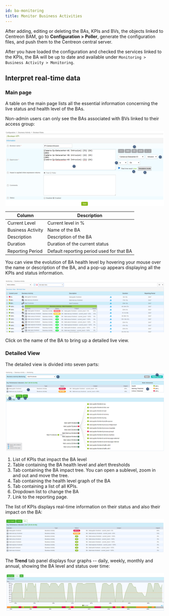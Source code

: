 ```yaml
---
id: ba-monitoring
title: Monitor Business Activities
---
```


After adding, editing or deleting the BAs, KPIs and BVs, the objects
linked to Centreon BAM, go to **Configuration > Poller**, generate the
configuration files, and push them to the Centreon central server.

After you have loaded the configuration and checked the services linked to the
KPIs, the BA will be up to date and available under
`Monitoring > Business Activity > Monitoring`.

## Interpret real-time data

### Main page

A table on the main page lists all the essential information concerning
the live status and health level of the BAs.

Non-admin users can only see the BAs associated with BVs linked to their
access group:

![image](../assets/service-mapping/guide/kpi_booleen.png)

| Column            | Description                               |
| ----------------- | ----------------------------------------- |
| Current Level     | Current level in %                        |
| Business Activity | Name of the BA                            |
| Description       | Description of the BA                     |
| Duration          | Duration of the current status            |
| Reporting Period  | Default reporting period used for that BA |

You can view the evolution of BA health level by hovering your mouse over
the name or description of the BA, and a pop-up appears displaying all the KPIs
and status information.

![image](../assets/service-mapping/guide/mon_mouse_over.png)

Click on the name of the BA to bring up a detailed live view.

### Detailed View

The detailed view is divided into seven parts:

![image](../assets/service-mapping/guide/mon_detailed.png)

1.  List of KPIs that impact the BA level
2.  Table containing the BA health level and alert thresholds
3.  Tab containing the BA impact tree. You can open a sublevel, zoom in
    and out and move the tree.
4.  Tab containing the health level graph of the BA
5.  Tab containing a list of all KPIs.
6.  Dropdown list to change the BA
7.  Link to the reporting page.

The list of KPIs displays real-time information on their status and also their
impact on the BA:

![image](../assets/service-mapping/guide/mon_kpi_list.png)

The **Trend** tab panel displays four graphs -- daily, weekly, monthly and
annual, showing the BA level and status over time:

![image](../assets/service-mapping/guide/mon_trend.png)
